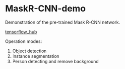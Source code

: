 # MaskR-CNN-demo
Demonstration of the pre-trained Mask R-CNN network.

[tensorflow_hub](https://hub.tensorflow.google.cn/tensorflow/mask_rcnn/inception_resnet_v2_1024x1024/1)

Operation modes:
1. Object detection
2. Instance segmentation
3. Person detecting and remove background 

